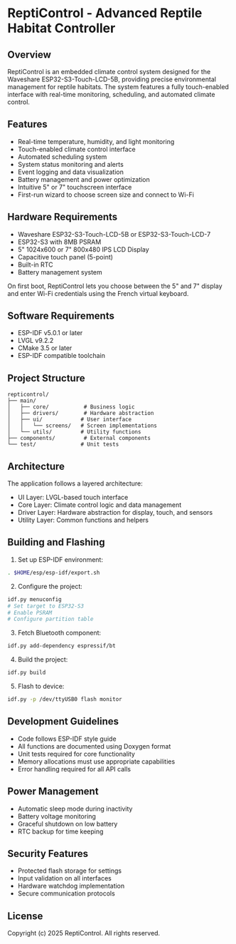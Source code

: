 # ReptiControl - Advanced Reptile Habitat Controller

## Overview
ReptiControl is an embedded climate control system designed for the Waveshare ESP32-S3-Touch-LCD-5B, providing precise environmental management for reptile habitats. The system features a fully touch-enabled interface with real-time monitoring, scheduling, and automated climate control.

## Features
- Real-time temperature, humidity, and light monitoring
- Touch-enabled climate control interface
- Automated scheduling system
- System status monitoring and alerts
- Event logging and data visualization
- Battery management and power optimization
- Intuitive 5" or 7" touchscreen interface
- First-run wizard to choose screen size and connect to Wi-Fi

## Hardware Requirements
- Waveshare ESP32-S3-Touch-LCD-5B or ESP32-S3-Touch-LCD-7
- ESP32-S3 with 8MB PSRAM
- 5" 1024x600 or 7" 800x480 IPS LCD Display
- Capacitive touch panel (5-point)
- Built-in RTC
- Battery management system

On first boot, ReptiControl lets you choose between the 5" and 7" display and
enter Wi-Fi credentials using the French virtual keyboard.

## Software Requirements
- ESP-IDF v5.0.1 or later
- LVGL v9.2.2
- CMake 3.5 or later
- ESP-IDF compatible toolchain

## Project Structure
```
repticontrol/
├── main/
│   ├── core/           # Business logic
│   ├── drivers/        # Hardware abstraction
│   ├── ui/            # User interface
│   │   └── screens/   # Screen implementations
│   └── utils/         # Utility functions
├── components/         # External components
└── test/              # Unit tests
```

## Architecture
The application follows a layered architecture:
- UI Layer: LVGL-based touch interface
- Core Layer: Climate control logic and data management
- Driver Layer: Hardware abstraction for display, touch, and sensors
- Utility Layer: Common functions and helpers

## Building and Flashing

1. Set up ESP-IDF environment:
```bash
. $HOME/esp/esp-idf/export.sh
```

2. Configure the project:
```bash
idf.py menuconfig
# Set target to ESP32-S3
# Enable PSRAM
# Configure partition table
```

3. Fetch Bluetooth component:
```bash
idf.py add-dependency espressif/bt
```

4. Build the project:
```bash
idf.py build
```

5. Flash to device:
```bash
idf.py -p /dev/ttyUSB0 flash monitor
```

## Development Guidelines
- Code follows ESP-IDF style guide
- All functions are documented using Doxygen format
- Unit tests required for core functionality
- Memory allocations must use appropriate capabilities
- Error handling required for all API calls

## Power Management
- Automatic sleep mode during inactivity
- Battery voltage monitoring
- Graceful shutdown on low battery
- RTC backup for time keeping

## Security Features
- Protected flash storage for settings
- Input validation on all interfaces
- Hardware watchdog implementation
- Secure communication protocols

## License
Copyright (c) 2025 ReptiControl. All rights reserved.
